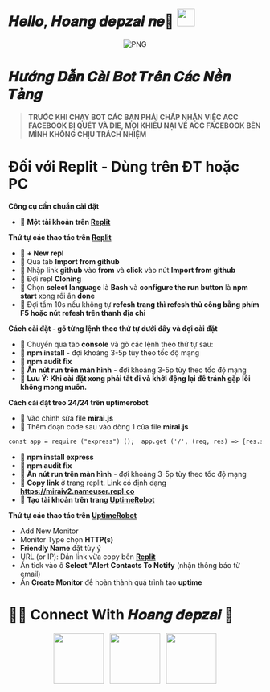 <h1> 𝑯𝒆𝒍𝒍𝒐, 𝑯𝒐𝒂𝒏𝒈 𝒅𝒆𝒑𝒛𝒂𝒊 𝒏𝒆💛 <img src="" width="35"></h1> 

<p align="center">
    <img align="center" alt="PNG" src="https://c.tenor.com/KhGC_UueKfAAAAAd/kamadonezuko-nezuko.gif" />
</p> 
<h1>𝑯𝒖̛𝒐̛́𝒏𝒈 𝑫𝒂̂̃𝒏 𝑪𝒂̀𝒊 𝑩𝒐𝒕 𝑻𝒓𝒆̂𝒏 𝑪𝒂́𝒄 𝑵𝒆̂̀𝒏 𝑻𝒂̉𝒏𝒈</h1>

>  **TRƯỚC KHI CHẠY BOT CÁC BẠN PHẢI CHẤP NHẬN VIỆC ACC FACEBOOK BỊ QUÉT VÀ DIE, MỌI KHIẾU NẠI VỀ ACC FACEBOOK BÊN MÌNH KHÔNG CHỊU TRÁCH NHIỆM**

<h1>Đối với Replit - Dùng trên ĐT hoặc PC</h1> 

**Công cụ cần chuẩn cài đặt**

- 🍐 **Một tài khoản trên [Replit](https://replit.com/)**

**Thứ tự các thao tác trên [Replit](https://replit.com/)**

- 🍐 **+ New repl**
- 🍐 Qua tab **Import from github**
- 🍐 Nhập link **github** vào **from** và **click** vào nút **Import from github**
- 🍐 Đợi repl **Cloning**
- 🍐 Chọn **select language** là **Bash** và **configure the run button** là **npm start** xong rồi ấn **done**
- 🍐 Đợi tầm 10s nếu không tự **refesh trang thì refesh thủ công bằng phím F5 hoặc nút refesh trên thanh địa chỉ**

**Cách cài đặt - gõ từng lệnh theo thứ tự dưới đây và đợi cài đặt**

- 🍐 Chuyển qua tab **console** và gõ các lệnh theo thứ tự sau:
- 🍐 **npm install** - đợi khoảng 3-5p tùy theo tốc độ mạng
- 🍐 **npm audit fix**
- 🍐 **Ấn nút run trên màn hình** - đợi khoảng 3-5p tùy theo tốc độ mạng
- 🍐 **Lưu Ý: Khi cài đặt xong phải tắt đi và khởi động lại để tránh gặp lỗi không mong muốn.**

**Cách cài đặt treo 24/24 trên uptimerobot**

- 🍐 Vào chỉnh sửa file **mirai.js**
- 🍐 Thêm đoạn code sau vào dòng 1 của file **mirai.js**

```diff
const app = require ("express") ();  app.get ('/', (req, res) => {res.send ("RUN BOT");});app.listen(process.env. PORT);    
```

- 🍐 **npm install express**
- 🍐 **npm audit fix**
- 🍐 **Ấn nút run trên màn hình** - đợi khoảng 3-5p tùy theo tốc độ mạng
- 🍐 **Copy link** ở trang replit. Link có định dạng **https://miraiv2.nameuser.repl.co**
- 🍐 **Tạo tài khoản trên trang [UptimeRobot](https://uptimerobot.com/)**

**Thứ tự các thao tác trên [UptimeRobot](https://uptimerobot.com/)**


-   Add New Monitor
- Monitor Type chọn **HTTP(s)**
-  **Friendly Name** đặt tùy ý
- URL (or IP): Dán link vừa copy bên **[Replit](https://replit.com/)** 
-  Ấn tick vào ô  **Select "Alert Contacts To Notify** (nhận thông báo từ email)
-  Ấn **Create Monitor** để hoàn thành quá trình tạo **uptime**
# 🤝🏻 Connect With  𝑯𝒐𝒂𝒏𝒈 𝒅𝒆𝒑𝒛𝒂𝒊 💛
<p align="center"> 
&nbsp; <a href="https://www.instagram.com/tuan.dzz_1/" target="_blank" rel="noopener noreferrer"><img src="https://img.icons8.com/plasticine/100/000000/instagram-new.png" width="100" /></a> 
&nbsp; <a href="https://www.tiktok.com/@tuandz.1407" target="_blank" rel="noopener noreferrer"><img src="https://i.imgur.com/jcWPUix.png" width="100" /></a>    
&nbsp; <a href="https://github.com/tuandz2250" target="_blank" rel="noopener noreferrer"><img src="https://img.icons8.com/plasticine/100/000000/github.png" width="100" /></a>
&nbsp; <a href="https://www.facebook.com/Tuan
